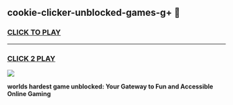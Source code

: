 
## cookie-clicker-unblocked-games-g+ 👋
<h3>
<a href="https://premium.freeplayer.one?title=cookie-clicker-unblocked-games-g+&ref=14F">CLICK TO PLAY</a></h3>
<hr>

<h3>
<a href="https://premium.freeplayer.one?title=cookie-clicker-unblocked-games-g+&ref=14F">CLICK 2 PLAY</a>
  
</h3>

<a href="https://premium.freeplayer.one?title=cookie-clicker-unblocked-games-g+&ref=12F/"><img src="https://clearcache.store/games.png"></a>


**worlds hardest game unblocked: Your Gateway to Fun and Accessible Online Gaming**
